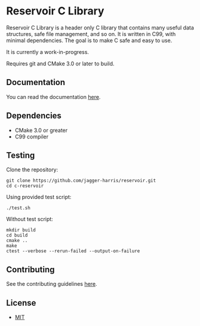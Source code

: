 # Reservoir C Library

Reservoir C Library is a header only C library that contains many useful data structures, safe file management, and so on. It is written in C99, with minimal dependencies. The goal is to make C safe and easy to use.

It is currently a work-in-progress.

Requires git and CMake 3.0 or later to build.

## Documentation

You can read the documentation [here](https://jagger-harris.github.io/reservoir/).

## Dependencies

- CMake 3.0 or greater
- C99 compiler

## Testing

Clone the repository:

```shell
git clone https://github.com/jagger-harris/reservoir.git
cd c-reservoir
```

Using provided test script:

```shell
./test.sh
```

Without test script:

```shell
mkdir build
cd build
cmake ..
make
ctest --verbose --rerun-failed --output-on-failure
```

## Contributing

See the contributing guidelines [here](docs/CONTRIBUTING.md).

## License

- [MIT](https://choosealicense.com/licenses/mit/)
